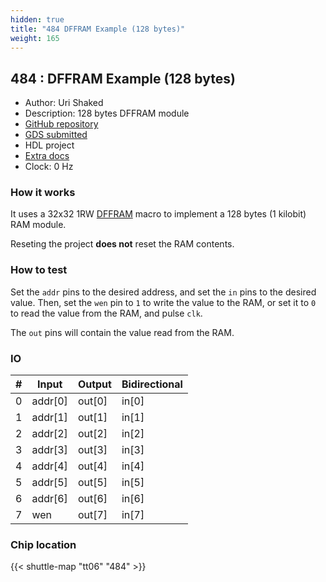 ```yaml
---
hidden: true
title: "484 DFFRAM Example (128 bytes)"
weight: 165
---
```


## 484 : DFFRAM Example (128 bytes)

* Author: Uri Shaked
* Description: 128 bytes DFFRAM module
* [GitHub repository](https://github.com/TinyTapeout/tt06-dffram-example)
* [GDS submitted](https://github.com/TinyTapeout/tt06-dffram-example/actions/runs/8724088110)
* HDL project
* [Extra docs](None)
* Clock: 0 Hz

### How it works

It uses a 32x32 1RW [DFFRAM](https://github.com/AUCOHL/DFFRAM) macro to implement a 128 bytes (1 kilobit) RAM module.

Reseting the project **does not** reset the RAM contents.

### How to test

Set the `addr` pins to the desired address, and set the `in` pins to the desired value.
Then, set the `wen` pin to `1` to write the value to the RAM, or set it to `0` to read
the value from the RAM, and pulse `clk`.

The `out` pins will contain the value read from the RAM.


### IO

| # | Input          | Output         | Bidirectional   |
| - | -------------- | -------------- | --------------- |
| 0 | addr[0] | out[0] | in[0] |
| 1 | addr[1] | out[1] | in[1] |
| 2 | addr[2] | out[2] | in[2] |
| 3 | addr[3] | out[3] | in[3] |
| 4 | addr[4] | out[4] | in[4] |
| 5 | addr[5] | out[5] | in[5] |
| 6 | addr[6] | out[6] | in[6] |
| 7 | wen | out[7] | in[7] |

### Chip location

{{< shuttle-map "tt06" "484" >}}
